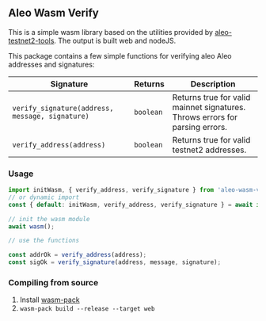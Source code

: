 ## Aleo Wasm Verify

This is a simple wasm library based on the utilities provided by [aleo-testnet2-tools](https://github.com/monadicus/aleo-testnet2-tools). The output is built web and nodeJS.

This package contains a few simple functions for verifying aleo Aleo addresses and signatures:

|Signature|Returns|Description|
|-|-|-|
|`verify_signature(address, message, signature)`|`boolean`|Returns true for valid mainnet signatures. Throws errors for parsing errors.|
|`verify_address(address)`|`boolean`|Returns true for valid testnet2 addresses.|

### Usage

```js
import initWasm, { verify_address, verify_signature } from 'aleo-wasm-verify';
// or dynamic import
const { default: initWasm, verify_address, verify_signature } = await import('aleo-wasm-verify');

// init the wasm module
await wasm();

// use the functions

const addrOk = verify_address(address);
const sigOk = verify_signature(address, message, signature);
```

### Compiling from source

1. Install [wasm-pack](https://drager.github.io/wasm-pack/installer/)
1. `wasm-pack build --release --target web`
